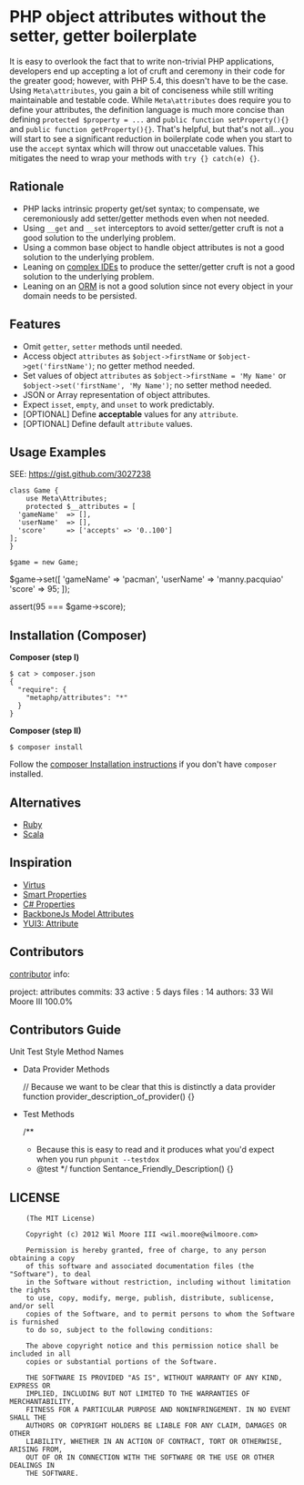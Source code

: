 PHP object attributes without the setter, getter boilerplate
============================================================

It is easy to overlook the fact that to write non-trivial PHP applications, developers end up accepting a lot of cruft and ceremony in their code for the greater good; however, with PHP 5.4, this doesn't have to be the case. Using `Meta\attributes`, you gain a bit of conciseness while still writing maintainable and testable code. While `Meta\attributes` does require you to define your attributes, the definition language is much more concise than defining `protected $property = ...` and `public function setProperty(){}` and `public function getProperty(){}`. That's helpful, but that's not all...you will start to see a significant reduction in boilerplate code when you start to use the `accept` syntax which will throw out unaccetable values. This mitigates the need to wrap your methods with `try {} catch(e) {}`.


Rationale
------------------------------

-   PHP lacks intrinsic property get/set syntax; to compensate, we ceremoniously add setter/getter methods even when not needed.
- 	Using `__get` and `__set` interceptors to avoid setter/getter cruft is not a good solution to the underlying problem.
- 	Using a common base object to handle object attributes is not a good solution to the underlying problem.
-   Leaning on [complex IDEs](http://goo.gl/tUh9j) to produce the setter/getter cruft is not a good solution to the underlying problem.
- 	Leaning on an [ORM](http://www.doctrine-project.org/blog/a-doctrine-orm-odm-base-class.html#last-words) is not a good solution since not every object in your domain needs to be persisted.


Features
------------------------------

-   Omit `getter`, `setter` methods until needed.
-   Access object `attributes` as `$object->firstName` or `$object->get('firstName')`; no getter method needed.
-   Set values of object `attributes` as `$object->firstName = 'My Name'` or `$object->set('firstName', 'My Name')`; no setter method needed.
- 	JSON or Array representation of object attributes.
- 	Expect `isset`, `empty`, and `unset` to work predictably.
- 	[OPTIONAL] Define **acceptable** values for any `attribute`.
- 	[OPTIONAL] Define default `attribute` values.


Usage Examples
------------------------------

SEE: https://gist.github.com/3027238

	class Game {
		use Meta\Attributes;
		protected $__attributes = [
      'gameName'  => [],
      'userName'  => [],
      'score'     => ['accepts' => '0..100']
    ];
	}

	$game = new Game;
  $game->set([
    'gameName' => 'pacman',
    'userName' => 'manny.pacquiao'
    'score'    => 95;
  ]);

  assert(95 === $game->score);


Installation (Composer)
------------------------------

**Composer (step I)**

	$ cat > composer.json
    {
      "require": {
        "metaphp/attributes": "*"
      }
    }

**Composer (step II)**

	$ composer install


Follow the [composer Installation instructions](http://getcomposer.org/doc/00-intro.md#installation) if you don't have `composer` installed.


Alternatives
------------------------------

-   [Ruby](http://ruby-lang.org/)
-   [Scala](http://scala-lang.org/)


Inspiration
------------------------------

-   [Virtus](https://github.com/solnic/virtus)
-   [Smart Properties](https://github.com/t6d/smart_properties)
-   [C# Properties](http://msdn.microsoft.com/en-us/library/x9fsa0sw)
-   [BackboneJs Model Attributes](http://backbonejs.org/#Model-attributes)
-   [YUI3: Attribute](http://yuilibrary.com/yui/docs/attribute/index.html)


Contributors
------------------------------

[contributor](https://github.com/metaphp/attributes/contributors) info:

   project: attributes
   commits: 33
   active : 5 days
   files  : 14
   authors: 
      33	Wil Moore III           100.0%


Contributors Guide
------------------------------

Unit Test Style Method Names

- Data Provider Methods

    // Because we want to be clear that this is distinctly a data provider
    function provider_description_of_provider() {}

- Test Methods

    /**
     * Because this is easy to read and it produces what you'd expect when you run `phpunit --testdox`
     * @test
     */
    function Sentance_Friendly_Description() {}


LICENSE
------------------------------

		(The MIT License)

		Copyright (c) 2012 Wil Moore III <wil.moore@wilmoore.com>

		Permission is hereby granted, free of charge, to any person obtaining a copy
		of this software and associated documentation files (the "Software"), to deal
		in the Software without restriction, including without limitation the rights
		to use, copy, modify, merge, publish, distribute, sublicense, and/or sell
		copies of the Software, and to permit persons to whom the Software is furnished
		to do so, subject to the following conditions:

		The above copyright notice and this permission notice shall be included in all
		copies or substantial portions of the Software.

		THE SOFTWARE IS PROVIDED "AS IS", WITHOUT WARRANTY OF ANY KIND, EXPRESS OR
		IMPLIED, INCLUDING BUT NOT LIMITED TO THE WARRANTIES OF MERCHANTABILITY,
		FITNESS FOR A PARTICULAR PURPOSE AND NONINFRINGEMENT. IN NO EVENT SHALL THE
		AUTHORS OR COPYRIGHT HOLDERS BE LIABLE FOR ANY CLAIM, DAMAGES OR OTHER
		LIABILITY, WHETHER IN AN ACTION OF CONTRACT, TORT OR OTHERWISE, ARISING FROM,
		OUT OF OR IN CONNECTION WITH THE SOFTWARE OR THE USE OR OTHER DEALINGS IN
		THE SOFTWARE.

